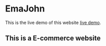 # EmaJohn

This is the live demo of this website [live demo](https://ema-john-simple-360b4.web.app/).

## This is a E-commerce website

